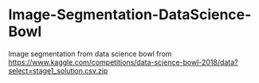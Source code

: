# Image-Segmentation-DataScience-Bowl

Image segmentation from data science bowl from https://www.kaggle.com/competitions/data-science-bowl-2018/data?select=stage1_solution.csv.zip
